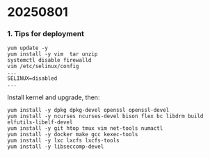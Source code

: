 # 20250801
### 1. Tips for deployment

```
yum update -y
yum install -y vim  tar unzip
systemctl disable firewalld
vim /etc/selinux/config
...
SELINUX=disabled
...
```
Install kernel and upgrade, then:      

```
yum install -y dpkg dpkg-devel openssl openssl-devel
yum install -y ncurses ncurses-devel bison flex bc libdrm build elfutils-libelf-devel
yum install -y git htop tmux vim net-tools numactl
yum install -y docker make gcc kexec-tools
yum install -y lxc lxcfs lxcfs-tools
yum install -y libseccomp-devel

```
